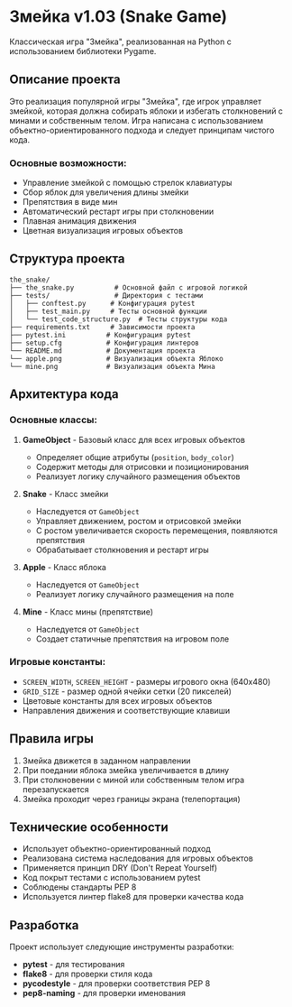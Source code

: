 # Змейка v1.03 (Snake Game)

Классическая игра "Змейка", реализованная на Python с использованием библиотеки Pygame.

## Описание проекта

Это реализация популярной игры "Змейка", где игрок управляет змейкой, которая должна собирать яблоки и избегать столкновений с минами и собственным телом. Игра написана с использованием объектно-ориентированного подхода и следует принципам чистого кода.

### Основные возможности:
- Управление змейкой с помощью стрелок клавиатуры
- Сбор яблок для увеличения длины змейки
- Препятствия в виде мин
- Автоматический рестарт игры при столкновении
- Плавная анимация движения
- Цветная визуализация игровых объектов

## Структура проекта

```
the_snake/
├── the_snake.py          # Основной файл с игровой логикой
├── tests/                # Директория с тестами
│   ├── conftest.py      # Конфигурация pytest
│   ├── test_main.py     # Тесты основной функции
│   └── test_code_structure.py  # Тесты структуры кода
├── requirements.txt     # Зависимости проекта
├── pytest.ini          # Конфигурация pytest
├── setup.cfg           # Конфигурация линтеров
└── README.md           # Документация проекта
└── apple.png           # Визуализация объекта Яблоко
└── mine.png            # Визуализация объекта Мина
```

## Архитектура кода

### Основные классы:

1. **GameObject** - Базовый класс для всех игровых объектов
   - Определяет общие атрибуты (`position`, `body_color`)
   - Содержит методы для отрисовки и позиционирования
   - Реализует логику случайного размещения объектов

2. **Snake** - Класс змейки
   - Наследуется от `GameObject`
   - Управляет движением, ростом и отрисовкой змейки
   - С ростом увеличивается скорость перемещения, появляются препятствия
   - Обрабатывает столкновения и рестарт игры

3. **Apple** - Класс яблока
   - Наследуется от `GameObject`
   - Реализует логику случайного размещения на поле

4. **Mine** - Класс мины (препятствие)
   - Наследуется от `GameObject`
   - Создает статичные препятствия на игровом поле

### Игровые константы:
- `SCREEN_WIDTH`, `SCREEN_HEIGHT` - размеры игрового окна (640x480)
- `GRID_SIZE` - размер одной ячейки сетки (20 пикселей)
- Цветовые константы для всех игровых объектов
- Направления движения и соответствующие клавиши

## Правила игры

1. Змейка движется в заданном направлении
2. При поедании яблока змейка увеличивается в длину
3. При столкновении с миной или собственным телом игра перезапускается
4. Змейка проходит через границы экрана (телепортация)

## Технические особенности

- Использует объектно-ориентированный подход
- Реализована система наследования для игровых объектов
- Применяется принцип DRY (Don't Repeat Yourself)
- Код покрыт тестами с использованием pytest
- Соблюдены стандарты PEP 8
- Используется линтер flake8 для проверки качества кода

## Разработка

Проект использует следующие инструменты разработки:
- **pytest** - для тестирования
- **flake8** - для проверки стиля кода
- **pycodestyle** - для проверки соответствия PEP 8
- **pep8-naming** - для проверки именования